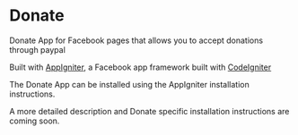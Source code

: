 Donate
======

Donate App for Facebook pages that allows you to accept donations through paypal

Built with [AppIgniter](http://ibrius.github.com/AppIgniter/), a Facebook app framework built with [CodeIgniter](http://codeigniter.com/)

The Donate App can be installed using the AppIgniter installation instructions.

A more detailed description and Donate specific installation instructions are coming soon.